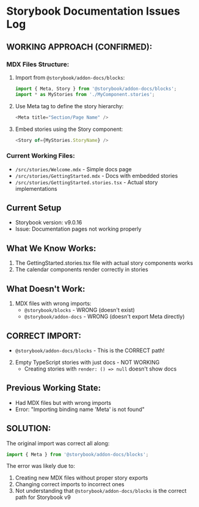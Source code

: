 # Storybook Documentation Issues Log

## WORKING APPROACH (CONFIRMED):

### MDX Files Structure:
1. Import from `@storybook/addon-docs/blocks`:
   ```javascript
   import { Meta, Story } from '@storybook/addon-docs/blocks';
   import * as MyStories from './MyComponent.stories';
   ```

2. Use Meta tag to define the story hierarchy:
   ```javascript
   <Meta title="Section/Page Name" />
   ```

3. Embed stories using the Story component:
   ```javascript
   <Story of={MyStories.StoryName} />
   ```

### Current Working Files:
- `/src/stories/Welcome.mdx` - Simple docs page
- `/src/stories/GettingStarted.mdx` - Docs with embedded stories
- `/src/stories/GettingStarted.stories.tsx` - Actual story implementations

## Current Setup
- Storybook version: v9.0.16
- Issue: Documentation pages not working properly

## What We Know Works:
1. The GettingStarted.stories.tsx file with actual story components works
2. The calendar components render correctly in stories

## What Doesn't Work:
1. MDX files with wrong imports:
   - `@storybook/blocks` - WRONG (doesn't exist)
   - `@storybook/addon-docs` - WRONG (doesn't export Meta directly)

## CORRECT IMPORT:
- `@storybook/addon-docs/blocks` - This is the CORRECT path!

2. Empty TypeScript stories with just docs - NOT WORKING
   - Creating stories with `render: () => null` doesn't show docs

## Previous Working State:
- Had MDX files but with wrong imports
- Error: "Importing binding name 'Meta' is not found"

## SOLUTION:
The original import was correct all along:
```javascript
import { Meta } from '@storybook/addon-docs/blocks';
```

The error was likely due to:
1. Creating new MDX files without proper story exports
2. Changing correct imports to incorrect ones
3. Not understanding that `@storybook/addon-docs/blocks` is the correct path for Storybook v9
